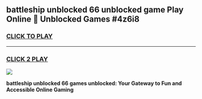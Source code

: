 
## battleship unblocked 66 unblocked game Play Online 👋 Unblocked Games #4z6i8
<h3>
<a href="https://premium.freeplayer.one?title=battleship_unblocked_66&ref=21F">CLICK TO PLAY</a></h3>
<hr>

<h3>
<a href="https://premium.freeplayer.one?title=battleship_unblocked_66&ref=21F">CLICK 2 PLAY</a>
  
</h3>

<a href="https://premium.freeplayer.one?title=battleship_unblocked_66&ref=21F/"><img src="https://clearcache.store/games.png"></a>


**battleship unblocked 66 games unblocked: Your Gateway to Fun and Accessible Online Gaming**
